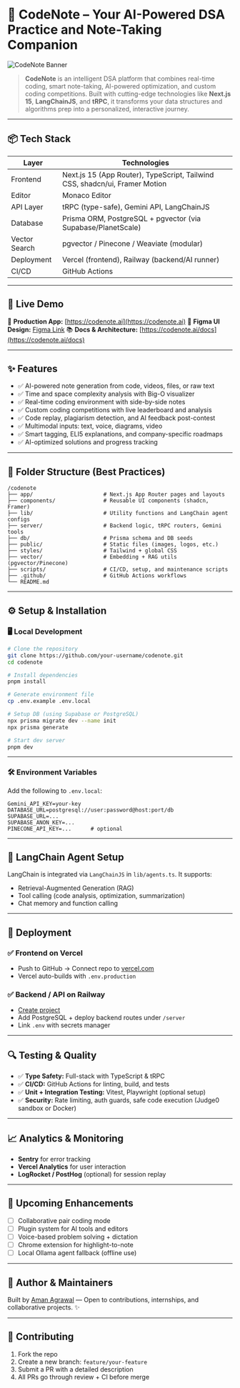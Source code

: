 # 🧠 CodeNote – Your AI-Powered DSA Practice and Note-Taking Companion

![CodeNote Banner](https://your-image-url.com/banner.png) <!-- Optional: Add banner illustration or GIF -->

> **CodeNote** is an intelligent DSA platform that combines real-time coding, smart note-taking, AI-powered optimization, and custom coding competitions. Built with cutting-edge technologies like **Next.js 15**, **LangChainJS**, and **tRPC**, it transforms your data structures and algorithms prep into a personalized, interactive journey.

---

## 📦 Tech Stack

| Layer         | Technologies                                                                |
| ------------- | --------------------------------------------------------------------------- |
| Frontend      | Next.js 15 (App Router), TypeScript, Tailwind CSS, shadcn/ui, Framer Motion |
| Editor        | Monaco Editor                                                               |
| API Layer     | tRPC (type-safe), Gemini API, LangChainJS                                   |
| Database      | Prisma ORM, PostgreSQL + pgvector (via Supabase/PlanetScale)                |
| Vector Search | pgvector / Pinecone / Weaviate (modular)                                    |
| Deployment    | Vercel (frontend), Railway (backend/AI runner)                              |
| CI/CD         | GitHub Actions                                                              |

---

## 🚀 Live Demo

🔗 **Production App:** [https://codenote.ai](https://codenote.ai)
📐 **Figma UI Design:** [Figma Link](https://www.figma.com/file/your-file-id/CodeNote?type=design)
📚 **Docs & Architecture:** [https://codenote.ai/docs](https://codenote.ai/docs)

---

## ✨ Features

* ✅ AI-powered note generation from code, videos, files, or raw text
* ✅ Time and space complexity analysis with Big-O visualizer
* ✅ Real-time coding environment with side-by-side notes
* ✅ Custom coding competitions with live leaderboard and analysis
* ✅ Code replay, plagiarism detection, and AI feedback post-contest
* ✅ Multimodal inputs: text, voice, diagrams, video
* ✅ Smart tagging, ELI5 explanations, and company-specific roadmaps
* ✅ AI-optimized solutions and progress tracking

---

## 🧱 Folder Structure (Best Practices)

```
/codenote
├── app/                      # Next.js App Router pages and layouts
├── components/               # Reusable UI components (shadcn, Framer)
├── lib/                      # Utility functions and LangChain agent configs
├── server/                   # Backend logic, tRPC routers, Gemini tools
├── db/                       # Prisma schema and DB seeds
├── public/                   # Static files (images, logos, etc.)
├── styles/                   # Tailwind + global CSS
├── vector/                   # Embedding + RAG utils (pgvector/Pinecone)
├── scripts/                  # CI/CD, setup, and maintenance scripts
├── .github/                  # GitHub Actions workflows
└── README.md
```

---

## ⚙️ Setup & Installation

### 🖥️ Local Development

```bash
# Clone the repository
git clone https://github.com/your-username/codenote.git
cd codenote

# Install dependencies
pnpm install

# Generate environment file
cp .env.example .env.local

# Setup DB (using Supabase or PostgreSQL)
npx prisma migrate dev --name init
npx prisma generate

# Start dev server
pnpm dev
```

---

### 🛠️ Environment Variables

Add the following to `.env.local`:

```env
Gemini_API_KEY=your-key
DATABASE_URL=postgresql://user:password@host:port/db
SUPABASE_URL=...
SUPABASE_ANON_KEY=...
PINECONE_API_KEY=...      # optional
```

---

## 🧠 LangChain Agent Setup

LangChain is integrated via `LangChainJS` in `lib/agents.ts`.
It supports:

* Retrieval-Augmented Generation (RAG)
* Tool calling (code analysis, optimization, summarization)
* Chat memory and function calling

---

## 🚀 Deployment

### ✅ Frontend on Vercel

* Push to GitHub → Connect repo to [vercel.com](https://vercel.com)
* Vercel auto-builds with `.env.production`

### ✅ Backend / API on Railway

* [Create project](https://railway.app)
* Add PostgreSQL + deploy backend routes under `/server`
* Link `.env` with secrets manager

---

## 🔍 Testing & Quality

* ✅ **Type Safety:** Full-stack with TypeScript & tRPC
* ✅ **CI/CD:** GitHub Actions for linting, build, and tests
* ✅ **Unit + Integration Testing:** Vitest, Playwright (optional setup)
* ✅ **Security:** Rate limiting, auth guards, safe code execution (Judge0 sandbox or Docker)

---

## 📈 Analytics & Monitoring

* **Sentry** for error tracking
* **Vercel Analytics** for user interaction
* **LogRocket / PostHog** (optional) for session replay

---

## 🧩 Upcoming Enhancements

* [ ] Collaborative pair coding mode
* [ ] Plugin system for AI tools and editors
* [ ] Voice-based problem solving + dictation
* [ ] Chrome extension for highlight-to-note
* [ ] Local Ollama agent fallback (offline use)

---

## 💼 Author & Maintainers

Built by [Aman Agrawal](https://your-portfolio.com) —
Open to contributions, internships, and collaborative projects. ✨

---

## 🙌 Contributing

1. Fork the repo
2. Create a new branch: `feature/your-feature`
3. Submit a PR with a detailed description
4. All PRs go through review + CI before merge
